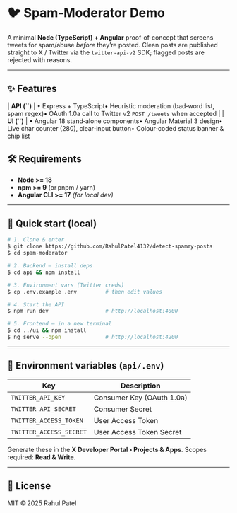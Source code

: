 # 🐦 Spam‑Moderator Demo

A minimal **Node (TypeScript) + Angular** proof‑of‑concept that screens tweets for spam/abuse *before* they’re posted. Clean posts are published straight to X / Twitter via the `twitter-api-v2` SDK; flagged posts are rejected with reasons.

---

## ✨ Features
| **API (**\`\`**)** | • Express + TypeScript• Heuristic moderation (bad‑word list, spam regex)• OAuth 1.0a call to Twitter v2 `POST /tweets` when accepted |
| **UI (**\`\`**)**  | • Angular 18 stand‑alone components• Angular Material 3 design• Live char counter (280), clear‑input button• Colour‑coded status banner & chip list 

## 🛠 Requirements

* **Node >= 18**
* **npm >= 9** (or pnpm / yarn)
* **Angular CLI >= 17** *(for local dev)*

---

## 🚀 Quick start (local)

```bash
# 1. Clone & enter
$ git clone https://github.com/RahulPatel4132/detect-spammy-posts
$ cd spam-moderator

# 2. Backend – install deps
$ cd api && npm install

# 3. Environment vars (Twitter creds)
$ cp .env.example .env         # then edit values

# 4. Start the API
$ npm run dev                  # http://localhost:4000

# 5. Frontend – in a new terminal
$ cd ../ui && npm install
$ ng serve --open              # http://localhost:4200
```

---

## 🔑 Environment variables (`api/.env`)

| Key                     | Description               |
| ----------------------- | ------------------------- |
| `TWITTER_API_KEY`       | Consumer Key (OAuth 1.0a) |
| `TWITTER_API_SECRET`    | Consumer Secret           |
| `TWITTER_ACCESS_TOKEN`  | User Access Token         |
| `TWITTER_ACCESS_SECRET` | User Access Token Secret  |

Generate these in the **X Developer Portal › Projects & Apps**.
Scopes required: **Read & Write**.

---


## 📄 License

MIT © 2025 Rahul Patel
